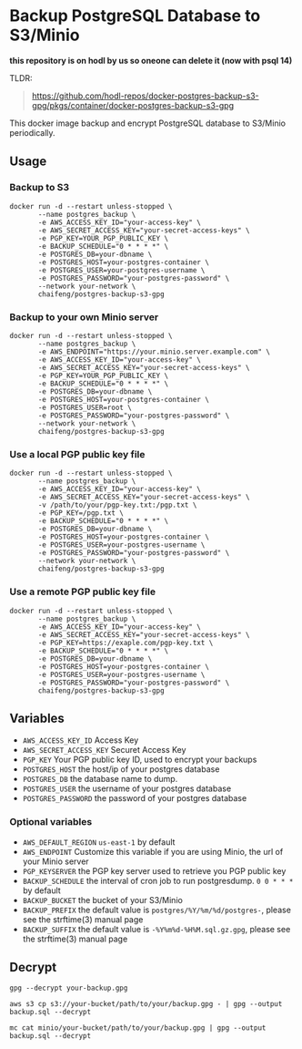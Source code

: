 # Backup PostgreSQL Database to S3/Minio

**this repository is on hodl by us so oneone can delete it (now with psql 14)**

TLDR: 
> https://github.com/hodl-repos/docker-postgres-backup-s3-gpg/pkgs/container/docker-postgres-backup-s3-gpg

This docker image backup and encrypt PostgreSQL database to S3/Minio periodically.

## Usage

### Backup to S3

    docker run -d --restart unless-stopped \
           --name postgres_backup \
           -e AWS_ACCESS_KEY_ID="your-access-key" \
           -e AWS_SECRET_ACCESS_KEY="your-secret-access-keys" \
           -e PGP_KEY=YOUR_PGP_PUBLIC_KEY \
           -e BACKUP_SCHEDULE="0 * * * *" \
           -e POSTGRES_DB=your-dbname \
           -e POSTGRES_HOST=your-postgres-container \
           -e POSTGRES_USER=your-postgres-username \
           -e POSTGRES_PASSWORD="your-postgres-password" \
           --network your-network \
           chaifeng/postgres-backup-s3-gpg

### Backup to your own Minio server

    docker run -d --restart unless-stopped \
           --name postgres_backup \
           -e AWS_ENDPOINT="https://your.minio.server.example.com" \
           -e AWS_ACCESS_KEY_ID="your-access-key" \
           -e AWS_SECRET_ACCESS_KEY="your-secret-access-keys" \
           -e PGP_KEY=YOUR_PGP_PUBLIC_KEY \
           -e BACKUP_SCHEDULE="0 * * * *" \
           -e POSTGRES_DB=your-dbname \
           -e POSTGRES_HOST=your-postgres-container \
           -e POSTGRES_USER=root \
           -e POSTGRES_PASSWORD="your-postgres-password" \
           --network your-network \
           chaifeng/postgres-backup-s3-gpg

### Use a local PGP public key file

    docker run -d --restart unless-stopped \
           --name postgres_backup \
           -e AWS_ACCESS_KEY_ID="your-access-key" \
           -e AWS_SECRET_ACCESS_KEY="your-secret-access-keys" \
           -v /path/to/your/pgp-key.txt:/pgp.txt \
           -e PGP_KEY=/pgp.txt \
           -e BACKUP_SCHEDULE="0 * * * *" \
           -e POSTGRES_DB=your-dbname \
           -e POSTGRES_HOST=your-postgres-container \
           -e POSTGRES_USER=your-postgres-username \
           -e POSTGRES_PASSWORD="your-postgres-password" \
           --network your-network \
           chaifeng/postgres-backup-s3-gpg

### Use a remote PGP public key file

    docker run -d --restart unless-stopped \
           --name postgres_backup \
           -e AWS_ACCESS_KEY_ID="your-access-key" \
           -e AWS_SECRET_ACCESS_KEY="your-secret-access-keys" \
           -e PGP_KEY=https://exaple.com/pgp-key.txt \
           -e BACKUP_SCHEDULE="0 * * * *" \
           -e POSTGRES_DB=your-dbname \
           -e POSTGRES_HOST=your-postgres-container \
           -e POSTGRES_USER=your-postgres-username \
           -e POSTGRES_PASSWORD="your-postgres-password" \
           chaifeng/postgres-backup-s3-gpg

## Variables

- `AWS_ACCESS_KEY_ID`
  Access Key
- `AWS_SECRET_ACCESS_KEY`
  Securet Access Key
- `PGP_KEY`
  Your PGP public key ID, used to encrypt your backups
- `POSTGRES_HOST`
  the host/ip of your postgres database
- `POSTGRES_DB`
  the database name to dump.
- `POSTGRES_USER`
  the username of your postgres database
- `POSTGRES_PASSWORD`
  the password of your postgres database

### Optional variables
- `AWS_DEFAULT_REGION`
  `us-east-1` by default
- `AWS_ENDPOINT`
  Customize this variable if you are using Minio, the url of your Minio server
- `PGP_KEYSERVER`
  the PGP key server used to retrieve you PGP public key
- `BACKUP_SCHEDULE`
  the interval of cron job to run postgresdump. `0 0 * * *` by default
- `BACKUP_BUCKET`
  the bucket of your S3/Minio
- `BACKUP_PREFIX`
  the default value is `postgres/%Y/%m/%d/postgres-`, please see the strftime(3) manual page
- `BACKUP_SUFFIX`
  the default value is `-%Y%m%d-%H%M.sql.gz.gpg`, please see the strftime(3) manual page

## Decrypt

    gpg --decrypt your-backup.gpg

    aws s3 cp s3://your-bucket/path/to/your/backup.gpg - | gpg --output backup.sql --decrypt

    mc cat minio/your-bucket/path/to/your/backup.gpg | gpg --output backup.sql --decrypt
